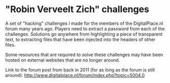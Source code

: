 # "Robin Verveelt Zich" challenges

A set of "hacking" challenges I made for the members of the DigitalPlace.nl forum many years ago. Players need to extract a password from each of the challenges. Solutions go anywhere from highlighting a piece of transparent text, to extracting files that have been injected into the headers of other files.

Some resources that are required to solve these challenges may have been hosted on external websites that are no longer around.

Link to the forum post from back in 2011 (for as long as the forum is still around): http://www.digitalplace.nl/forum/index.php?topic=5004.0
